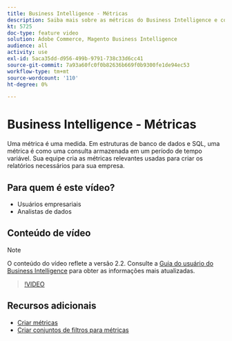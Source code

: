 ```yaml
---
title: Business Intelligence - Métricas
description: Saiba mais sobre as métricas do Business Intelligence e como elas são usadas para criar relatórios.
kt: 5725
doc-type: feature video
solution: Adobe Commerce, Magento Business Intelligence
audience: all
activity: use
exl-id: 5aca35dd-d956-499b-9791-738c33d6cc41
source-git-commit: 7a93a60fc0f0b82636b669f0b9300fe1de94ec53
workflow-type: tm+mt
source-wordcount: '110'
ht-degree: 0%

---
```


# Business Intelligence - Métricas

Uma métrica é uma medida. Em estruturas de banco de dados e SQL, uma métrica é como uma consulta armazenada em um período de tempo variável. Sua equipe cria as métricas relevantes usadas para criar os relatórios necessários para sua empresa.

## Para quem é este vídeo?

- Usuários empresariais
- Analistas de dados

## Conteúdo de vídeo

>[!NOTE]
>
>O conteúdo do vídeo reflete a versão 2.2. Consulte a [Guia do usuário do Business Intelligence](https://docs.magento.com/mbi/) para obter as informações mais atualizadas.

>[!VIDEO](https://video.tv.adobe.com/v/35980?quality=12&learn=on)

## Recursos adicionais

- [Criar métricas](https://docs.magento.com/mbi/data-user/reports/ess-manage-data-metrics.html)
- [Criar conjuntos de filtros para métricas](https://docs.magento.com/mbi/data-user/reports/ess-manage-data-filters.html)
